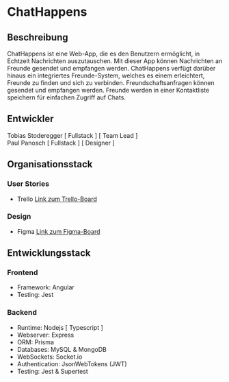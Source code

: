 # ChatHappens
## Beschreibung
ChatHappens ist eine Web-App, die es den Benutzern ermöglicht, in Echtzeit Nachrichten auszutauschen. Mit dieser App können Nachrichten an Freunde gesendet und empfangen werden. ChatHappens verfügt darüber hinaus ein integriertes Freunde-System, welches es einem erleichtert, Freunde zu finden und sich zu verbinden. Freundschaftsanfragen können gesendet und empfangen werden. Freunde werden in einer Kontaktliste speichern für einfachen Zugriff auf Chats.

## Entwickler
Tobias Stoderegger [ Fullstack ] [ Team Lead ] \
Paul Panosch [ Fullstack ] [ Designer ]

## Organisationsstack
### User Stories
- Trello [Link zum Trello-Board](https://trello.com/b/wSRyhkSz/chat-happens)
### Design
- Figma [Link zum Figma-Board](https://www.figma.com/file/O1HoruXXNi3jc9eKdjhvmw/Chat-Happens)

## Entwicklungsstack
### Frontend
- Framework: Angular
- Testing: Jest
### Backend
- Runtime: Nodejs [ Typescript ]
- Webserver: Express
- ORM: Prisma
- Databases: MySQL & MongoDB
- WebSockets: Socket.io
- Authentication: JsonWebTokens (JWT)
- Testing: Jest & Supertest